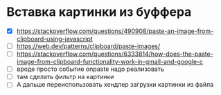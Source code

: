 
# Вставка картинки из буффера

- [x] https://stackoverflow.com/questions/490908/paste-an-image-from-clipboard-using-javascript
- [ ] https://web.dev/patterns/clipboard/paste-images/
- [ ] https://stackoverflow.com/questions/6333814/how-does-the-paste-image-from-clipboard-functionality-work-in-gmail-and-google-c
- [ ] вроде просто событие onpaste надо реализовать
- [ ] там сделать фильтр на картинки
- [ ] А дальше переиспользовать хендлер загрузки картинки из файла 